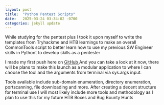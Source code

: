 ```yaml
---
layout: post
title:  "Python Pentest Scripts"
date:   2025-03-24 03:34:02 -0700
categories: jekyll update
---
```


While studying for the pentest plus I took it upon myself to write the templates from
Tryhackme and HTB learnings to make an overall CommonTools script to better learn
how to use my previous SW Engineer skills in Pythont to develop skills as a pentester

I made my first push here on <a href="https://github.com/jaymewoodbridge/PentestScripts"> GitHub </a>
And you can take a look at it now, there will be plans to make this launch as a modular application
to where I can choose the tool and the arguments from terminal via sys.args input.

Tools available include sub-domain enumeration, directory enumeration, portscanning, file downloading and more.
After creating a decent structure for terminal use I will most likely include more tools and methodology 
as I plan to use this for my future HTB Boxes and Bug Bounty Hunts

[jekyll-docs]: https://jekyllrb.com/docs/home
[jekyll-gh]:   https://github.com/jekyll/jekyll
[jekyll-talk]: https://talk.jekyllrb.com/
